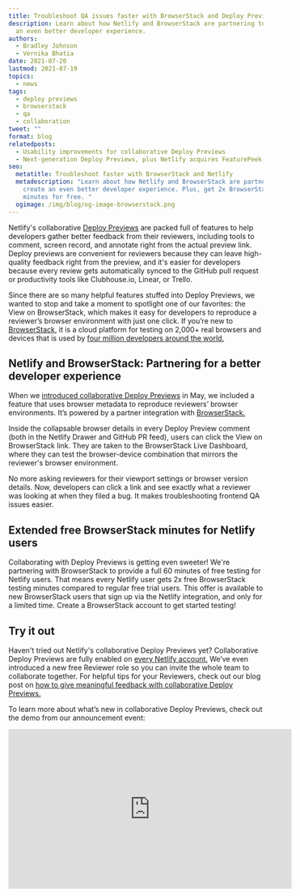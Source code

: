 ```yaml
---
title: Troubleshoot QA issues faster with BrowserStack and Deploy Previews
description: Learn about how Netlify and BrowserStack are partnering to create
  an even better developer experience.
authors:
  - Bradley Johnson
  - Vernika Bhatia
date: 2021-07-20
lastmod: 2021-07-19
topics:
  - news
tags:
  - deploy previews
  - browserstack
  - qa
  - collaboration
tweet: ""
format: blog
relatedposts:
  - Usability improvements for collaborative Deploy Previews
  - Next-generation Deploy Previews, plus Netlify acquires FeaturePeek
seo:
  metatitle: Troubleshoot faster with BrowserStack and Netlify
  metadescription: "Learn about how Netlify and BrowserStack are partnering to
    create an even better developer experience. Plus, get 2x BrowserStack
    minutes for free. "
  ogimage: /img/blog/og-image-browserstack.png
---
```

Netlify's collaborative [Deploy Previews](https://www.netlify.com/products/deploy-previews/) are packed full of features to help developers gather better feedback from their reviewers, including tools to comment, screen record, and annotate right from the actual preview link. Deploy previews are convenient for reviewers because they can leave high-quality feedback right from the preview, and it's easier for developers because every review gets automatically synced to the GitHub pull request or productivity tools like Clubhouse.io, Linear, or Trello.

Since there are so many helpful features stuffed into Deploy Previews, we wanted to stop and take a moment to spotlight one of our favorites: the View on BrowserStack, which makes it easy for developers to reproduce a reviewer’s browser environment with just one click. If you’re new to [BrowserStack](https://www.browserstack.com/), it is a cloud platform for testing on 2,000+ real browsers and devices that is used by [four million developers around the world.](https://www.browserstack.com/blog/200-million-series-b-funding/)

## Netlify and BrowserStack: Partnering for a better developer experience

When we [introduced collaborative Deploy Previews](https://www.netlify.com/blog/2021/05/19/next-generation-deploy-previews-plus-netlify-acquires-featurepeek/) in May, we included a feature that uses browser metadata to reproduce reviewers’ browser environments. It’s powered by a partner integration with [BrowserStack.](https://www.browserstack.com/)

Inside the collapsable browser details in every Deploy Preview comment (both in the Netlify Drawer and GitHub PR feed), users can click the View on BrowserStack link. They are taken to the BrowserStack Live Dashboard, where they can test the browser-device combination that mirrors the reviewer's browser environment.

No more asking reviewers for their viewport settings or browser version details. Now, developers can click a link and see exactly what a reviewer was looking at when they filed a bug. It makes troubleshooting frontend QA issues easier.

## Extended free BrowserStack minutes for Netlify users

Collaborating with Deploy Previews is getting even sweeter! We're partnering with BrowserStack to provide a full 60 minutes of free testing for Netlify users. That means every Netlify user gets 2x free BrowserStack testing minutes compared to regular free trial users. This offer is available to new BrowserStack users that sign up via the Netlify integration, and only for a limited time. Create a BrowserStack account to get started testing!

## Try it out

Haven't tried out Netlify's collaborative Deploy Previews yet? Collaborative Deploy Previews are fully enabled on [every Netlify account.](https://app.netlify.com/) We’ve even introduced a new free Reviewer role so you can invite the whole team to collaborate together. For helpful tips for your Reviewers, check out our blog post on [how to give meaningful feedback with collaborative Deploy Previews.](https://www.netlify.com/blog/2021/05/19/give-meaningful-feedback-with-collaborative-deploy-previews/)

To learn more about what’s new in collaborative Deploy Previews, check out the demo from our announcement event:

<iframe width="560" height="315" src="https://www.youtube.com/embed/c2TrTPoYxrc" title="YouTube video player" frameborder="0" allow="accelerometer; autoplay; clipboard-write; encrypted-media; gyroscope; picture-in-picture" allowfullscreen></iframe>
